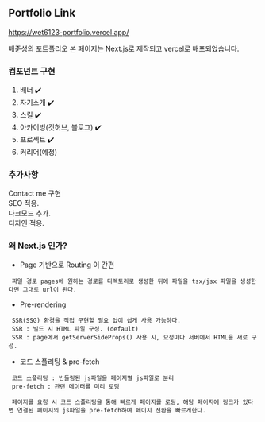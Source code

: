 ## Portfolio Link
https://wet6123-portfolio.vercel.app/

배준성의 포트폴리오
본 페이지는 Next.js로 제작되고 vercel로 배포되었습니다.
  
### 컴포넌트 구현
1. 배너 ✔️
2. 자기소개 ✔️
3. 스킬 ✔️
4. 아카이빙(깃허브, 블로그) ✔️
5. 프로젝트 ✔️
6. 커리어(예정)

### 추가사항  
Contact me 구현  
SEO 적용.  
다크모드 추가.  
디자인 적용.
  
### 왜 Next.js 인가?  
- Page 기반으로 Routing 이 간편
```
 파일 경로 pages에 원하는 경로를 디렉토리로 생성한 뒤에 파일을 tsx/jsx 파일을 생성한다면 그대로 url이 된다.
```
- Pre-rendering
```
 SSR(SSG) 환경을 직접 구현할 필요 없이 쉽게 사용 가능하다.
 SSR : 빌드 시 HTML 파일 구성. (default)
 SSR : page에서 getServerSideProps() 사용 시, 요청마다 서버에서 HTML을 새로 구성.
```
- 코드 스플리팅 & pre-fetch
```
 코드 스플리팅 : 번들링된 js파일을 페이지별 js파일로 분리
 pre-fetch : 관련 데이터를 미리 로딩
  
 페이지를 요청 시 코드 스플리팅을 통해 빠르게 페이지를 로딩, 해당 페이지에 링크가 있다면 연결된 페이지의 js파일을 pre-fetch하여 페이지 전환을 빠르게한다.
```



<!-- 
This is a [Next.js](https://nextjs.org/) project bootstrapped with [`create-next-app`](https://github.com/vercel/next.js/tree/canary/packages/create-next-app).

## Getting Started

First, run the development server:

```bash
npm run dev
# or
yarn dev
```

Open [http://localhost:3000](http://localhost:3000) with your browser to see the result.

You can start editing the page by modifying `pages/index.tsx`. The page auto-updates as you edit the file.

[API routes](https://nextjs.org/docs/api-routes/introduction) can be accessed on [http://localhost:3000/api/hello](http://localhost:3000/api/hello). This endpoint can be edited in `pages/api/hello.ts`.

The `pages/api` directory is mapped to `/api/*`. Files in this directory are treated as [API routes](https://nextjs.org/docs/api-routes/introduction) instead of React pages.

## Learn More

To learn more about Next.js, take a look at the following resources:

- [Next.js Documentation](https://nextjs.org/docs) - learn about Next.js features and API.
- [Learn Next.js](https://nextjs.org/learn) - an interactive Next.js tutorial.

You can check out [the Next.js GitHub repository](https://github.com/vercel/next.js/) - your feedback and contributions are welcome!

## Deploy on Vercel

The easiest way to deploy your Next.js app is to use the [Vercel Platform](https://vercel.com/new?utm_medium=default-template&filter=next.js&utm_source=create-next-app&utm_campaign=create-next-app-readme) from the creators of Next.js.

Check out our [Next.js deployment documentation](https://nextjs.org/docs/deployment) for more details.
 -->
